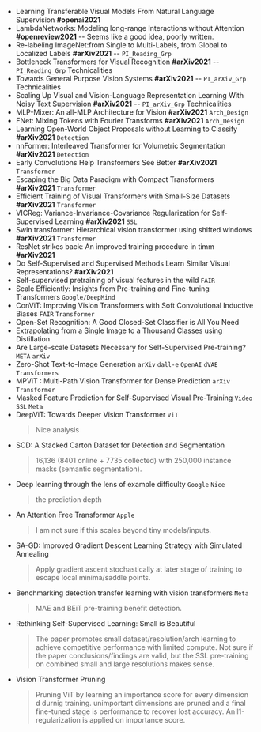 * Learning Transferable Visual Models From Natural Language Supervision **#openai2021**
* LambdaNetworks: Modeling long-range Interactions without Attention **#openreview2021** -- Seems like a good idea, poorly written.
* Re-labeling ImageNet:from Single to Multi-Labels, from Global to Localized Labels **#arXiv2021** -- `PI_Reading_Grp`
* Bottleneck Transformers for Visual Recognition **#arXiv2021** -- `PI_Reading_Grp` Technicalities
* Towards General Purpose Vision Systems **#arXiv2021** -- `PI_arXiv_Grp` Technicalities
* Scaling Up Visual and Vision-Language Representation Learning With Noisy Text Supervision **#arXiv2021** -- `PI_arXiv_Grp` Technicalities
* MLP-Mixer: An all-MLP Architecture for Vision **#arXiv2021** `Arch_Design`
* FNet: Mixing Tokens with Fourier Transforms **#arXiv2021** `Arch_Design`
* Learning Open-World Object Proposals without Learning to Classify **#arXiv2021** `Detection`
* nnFormer: Interleaved Transformer for Volumetric Segmentation **#arXiv2021** `Detection`
* Early Convolutions Help Transformers See Better **#arXiv2021** `Transformer`
* Escaping the Big Data Paradigm with Compact Transformers **#arXiv2021** `Transformer`
* Efficient Training of Visual Transformers with Small-Size Datasets **#arXiv2021** `Transformer`
* VICReg: Variance-Invariance-Covariance Regularization for Self-Supervised Learning **#arXiv2021** `SSL`
* Swin transformer: Hierarchical vision transformer using shifted windows **#arXiv2021** `Transformer`
* ResNet strikes back: An improved training procedure in timm **#arXiv2021** 
* Do Self-Supervised and Supervised Methods Learn Similar Visual Representations? **#arXiv2021** 
* Self-supervised pretraining of visual features in the wild `FAIR`
* Scale Efficiently: Insights from Pre-training and Fine-tuning Transformers `Google/DeepMind`
* ConViT: Improving Vision Transformers with Soft Convolutional Inductive Biases `FAIR` `Transformer`
* Open-Set Recognition: A Good Closed-Set Classifier is All You Need
* Extrapolating from a Single Image to a Thousand Classes using Distillation
* Are Large-scale Datasets Necessary for Self-Supervised Pre-training? `META` `arXiv`
* Zero-Shot Text-to-Image Generation `arXiv` `dall-e` `OpenAI` `dVAE` `Transformers`
* MPViT : Multi-Path Vision Transformer for Dense Prediction `arXiv` `Transformer`
* Masked Feature Prediction for Self-Supervised Visual Pre-Training `Video` `SSL` `Meta`
* DeepViT: Towards Deeper Vision Transformer `ViT`
	> Nice analysis
* SCD: A Stacked Carton Dataset for Detection and Segmentation
	> 16,136 (8401 online + 7735 collected) with 250,000 instance masks (semantic segmentation).
* Deep learning through the lens of example difficulty `Google` `Nice`
	> the prediction depth
* An Attention Free Transformer `Apple`
	> I am not sure if this scales beyond tiny models/inputs.
* SA-GD: Improved Gradient Descent Learning Strategy with Simulated Annealing 
	> Apply gradient ascent stochastically at later stage of training to escape local minima/saddle points.
* Benchmarking detection transfer learning with vision transformers `Meta`
	> MAE and BEiT pre-training benefit detection.
* Rethinking Self-Supervised Learning: Small is Beautiful
	> The paper promotes small dataset/resolution/arch learning to achieve competitive performance with limited compute. Not sure if the paper conclusions/findings are valid, but the SSL pre-training on combined small and large resolutions makes sense.
* Vision Transformer Pruning
	> Pruning ViT by learning an importance score for every dimension d durnig training. unimportant dimensions are pruned and a final fine-tuned stage is performance to recover lost accuracy. An l1-regularization is applied on importance score.